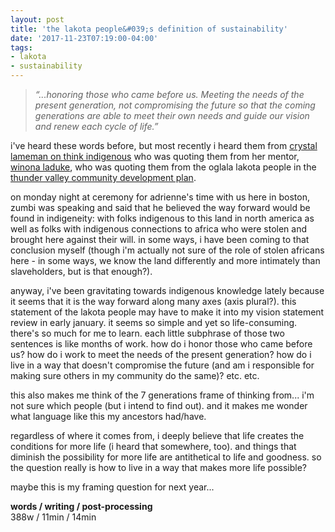 ```yaml
---
layout: post
title: 'the lakota people&#039;s definition of sustainability'
date: '2017-11-23T07:19:00-04:00'
tags:
- lakota
- sustainability
--- 
```


> _“...honoring those who came before us. Meeting the needs of the present generation, not compromising the future so that the coming generations are able to meet their own needs and guide our vision and renew each cycle of life.”_

i've heard these words before, but most recently i heard them from [crystal lameman on think indigenous](http://indianandcowboy.ca/podcasts/think-indigenous-crystal-lameman/) who was quoting them from her mentor, [winona laduke](https://indiancountrymedianetwork.com/news/environment/climate-change-what-will-it-take-to-get-back-to-350-ppm/), who was quoting them from the oglala lakota people in the [thunder valley community development plan](http://www.thundervalley.org/change/regional-equity/oyate-omniciyeoglala-lakota-regional-plan). 

on monday night at ceremony for adrienne's time with us here in boston, zumbi was speaking and said that he believed the way forward would be found in indigeneity: with folks indigenous to this land in north america as well as folks with indigenous connections to africa who were stolen and brought here against their will. in some ways, i have been coming to that conclusion myself (though i'm actually not sure of the role of stolen africans here - in some ways, we know the land differently and more intimately than slaveholders, but is that enough?).

anyway, i've been gravitating towards indigenous knowledge lately because it seems that it is the way forward along many axes (axis plural?). this statement of the lakota people may have to make it into my vision statement review in early january. it seems so simple and yet so life-consuming. there's so much for me to learn. each little subphrase of those two sentences is like months of work. how do i honor those who came before us? how do i work to meet the needs of the present generation? how do i live in a way that doesn't compromise the future (and am i responsible for making sure others in my community do the same)? etc. etc. 

this also makes me think of the 7 generations frame of thinking from... i'm not sure which people (but i intend to find out). and it makes me wonder what language like this my ancestors had/have. 

regardless of where it comes from, i deeply believe that life creates the conditions for more life (i heard that somewhere, too). and things that diminish the possibility for more life are antithetical to life and goodness. so the question really is how to live in a way that makes more life possible? 

maybe this is my framing question for next year...

<!-- hyperlink bank -->


<!-- &#042; = asterisk -->
<!-- &#039; = single quote '-->

**words / writing / post-processing**  
388w / 11min / 14min